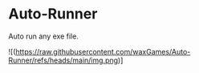 # Auto-Runner
Auto run any exe file.

![(https://raw.githubusercontent.com/waxGames/Auto-Runner/refs/heads/main/img.png)]
